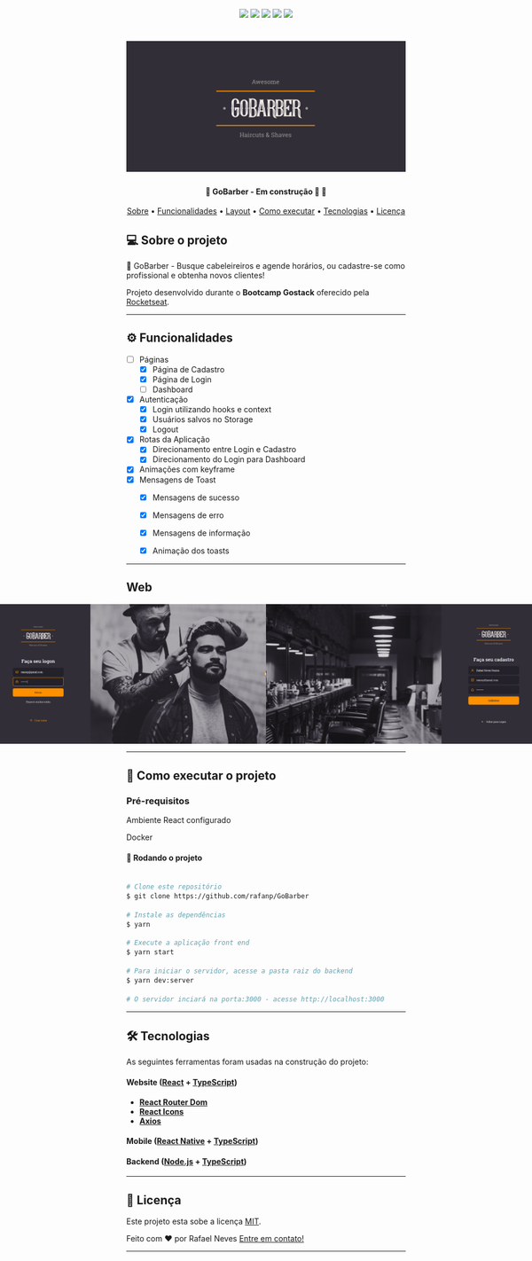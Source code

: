 <p align="center">

  <img src="https://img.shields.io/static/v1?label=&message=React&color=7159c1&style=for-the-badge&logo=react"/>

  <img src="https://img.shields.io/static/v1?label=&message=ReactNative&color=7159c1&style=for-the-badge&logo=reactnative"/>

  <img src="https://img.shields.io/static/v1?label=&message=Typescript&color=007ACC&style=for-the-badge&logo=typescript"/>

  <img src="https://img.shields.io/static/v1?label=&message=Javascript&color=7159c1&style=for-the-badge&logo=javascript"/>

  <img src="https://img.shields.io/static/v1?label=&message=Node.js&color=7159c1&style=for-the-badge&logo=node.js"/>

</p>
<h1 align="center">
    <img alt="GoBarber" title="GoBarber" src="./gobarber-web/src/assets/logo-cover.png" />
</h1>

<h4 align="center">
	🚧  GoBarber - Em construção 🚀 🚧
</h4>

<p align="center">
 <a href="#-sobre-o-projeto">Sobre</a> •
 <a href="#-funcionalidades">Funcionalidades</a> •
 <a href="#-layout">Layout</a> •
 <a href="#-como-executar-o-projeto">Como executar</a> •
 <a href="#-tecnologias">Tecnologias</a> •
 <a href="#user-content--licença">Licença</a>
</p>


## 💻 Sobre o projeto

💈 GoBarber - Busque cabeleireiros e agende horários, ou cadastre-se como profissional e obtenha novos clientes!


Projeto desenvolvido durante o **Bootcamp Gostack** oferecido pela [Rocketseat](https://blog.rocketseat.com.br/).

---

## ⚙️ Funcionalidades

- [ ] Páginas
  - [x] Página de Cadastro
  - [x] Página de Login
  - [ ] Dashboard
- [x] Autenticação
  - [x] Login utilizando hooks e context
  - [x] Usuários salvos no Storage
  - [x] Logout
- [x] Rotas da Aplicação
  - [x] Direcionamento entre Login e Cadastro
  - [x] Direcionamento do Login para Dashboard
- [x] Animações com keyframe
- [x] Mensagens de Toast
  - [x] Mensagens de sucesso
  - [x] Mensagens de erro
  - [x] Mensagens de informação
  - [x] Animação dos toasts


---

<!-- ## 🎨 Layout -->

<!-- O layout da aplicação está disponível no Figma:

<a href="https://www.figma.com/file/HOCmxfrElzLpI75LdzFLia/Github-Explorer](https://www.figma.com/file/HOCmxfrElzLpI75LdzFLia/Github-Explorer">
  <img alt="Figma" src="https://img.shields.io/badge/Acessar%20Layout%20-Figma-%2304D361">
</a> -->



## Web

<p align="center" style="display: flex; align-items: flex-start; justify-content: center;">
  <img alt="GoBarber" title="#GoBarber" src="./gobarber-web/src/assets/sign-in-cover.png" width="600px">

  <img alt="GoBarber" title="#GoBarber" src="./gobarber-web/src/assets/sign-up-cover.png" width="600px">
</p>

---

## 🚀 Como executar o projeto

### Pré-requisitos

Ambiente React configurado

Docker

#### 🎲 Rodando o projeto

```bash

# Clone este repositório
$ git clone https://github.com/rafanp/GoBarber

# Instale as dependências
$ yarn

# Execute a aplicação front end
$ yarn start

# Para iniciar o servidor, acesse a pasta raiz do backend
$ yarn dev:server

# O servidor inciará na porta:3000 - acesse http://localhost:3000

```
---

## 🛠 Tecnologias

As seguintes ferramentas foram usadas na construção do projeto:

#### **Website**  ([React](https://reactjs.org/)  +  [TypeScript](https://www.typescriptlang.org/))

-   **[React Router Dom](https://github.com/ReactTraining/react-router/tree/master/packages/react-router-dom)**
-   **[React Icons](https://react-icons.github.io/react-icons/)**
-   **[Axios](https://github.com/axios/axios)**

#### **Mobile**  ([React Native](https://reactnative.dev/)  +  [TypeScript](https://www.typescriptlang.org/))

#### **Backend**  ([Node.js](https://nodejs.org)  +  [TypeScript](https://www.typescriptlang.org/))


---

## 📝 Licença

Este projeto esta sobe a licença [MIT](./LICENSE).

Feito com ❤️ por Rafael Neves [Entre em contato!](https://www.linkedin.com/in/rafaelnps/)

---
